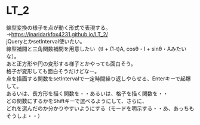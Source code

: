 # LT_2
線型変換の様子を点が動く形式で表現する。→https://inaridarkfox4231.github.io/LT_2/  
jQueryとかsetInterval使いたい。  
線型補間と三角関数補間を用意したい（tI + (1-t)A, cosθ・I + sinθ・Aみたいな）。  
あと正方形や円の変形する様子とかやっても面白そう。  
格子が変形しても面白そうだけどなー。  
点を描画する関数をsetIntervalで一定時間繰り返しやらせる、Enterキーで起爆して。  
あるいは、長方形を描く関数を・・あるいは、格子を描く関数を・・  
どの関数にするかをShiftキーで選べるようにして、さらに、  
どれを選んだのか分かりやすいようにする（モードを明示する・・あ、あっちもそうしよ・・）

